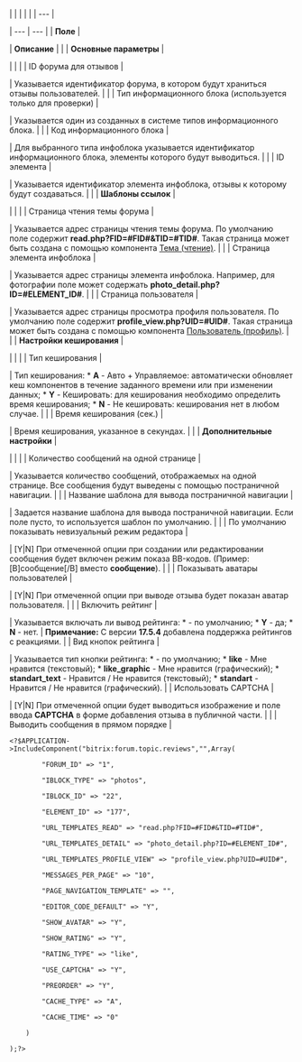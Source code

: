 |  |  |  |  |
| --- |

| --- | --- |
| **Поле** |

| **Описание** | |
| **Основные параметры** |

| | |
| ID форума для отзывов |

| Указывается идентификатор форума, в котором будут храниться отзывы пользователей. | |
| Тип информационного блока (используется только для проверки) |

| Указывается один из созданных в системе типов информационного блока. | |
| Код информационного блока |

| Для выбранного типа инфоблока указывается идентификатор информационного блока, элементы которого будут выводиться. | |
| ID элемента |

| Указывается идентификатор элемента инфоблока, отзывы к которому будут создаваться. | |
| **Шаблоны ссылок** |

| | |
| Страница чтения темы форума |

| Указывается адрес страницы чтения темы форума. По умолчанию поле содержит **read.php?FID=#FID#&TID=#TID#**. Такая страница может быть создана с помощью компонента [Тема (чтение)](/user_help/components/obschenie/forum/forum_topic_read.php). | |
| Страница элемента инфоблока |

| Указывается адрес страницы элемента инфоблока. Например, для фотографии поле может содержать **photo\_detail.php?ID=#ELEMENT\_ID#**. | |
| Страница пользователя |

| Указывается адрес страницы просмотра профиля пользователя. По умолчанию поле содержит **profile\_view.php?UID=#UID#**. Такая страница может быть создана с помощью компонента [Пользователь (профиль)](/user_help/components/obschenie/forum/forum_user_profile_view.php). | |
| **Настройки кеширования** |

| | |
| Тип кеширования |

| Тип кеширования:  * **A** - Авто + Управляемое: автоматически обновляет кеш компонентов в течение заданного времени или при изменении данных; * **Y** - Кешировать: для кеширования необходимо определить время кеширования; * **N** - Не кешировать: кеширования нет в любом случае. | |
| Время кеширования (сек.) |

| Время кеширования, указанное в секундах. | |
| **Дополнительные настройки** |

| | |
| Количество сообщений на одной странице |

| Указывается количество сообщений, отображаемых на одной странице. Все сообщения будут выведены с помощью постраничной навигации. | |
| Название шаблона для вывода постраничной навигации |

| Задается название шаблона для вывода постраничной навигации. Если поле пусто, то используется шаблон по умолчанию. | |
| По умолчанию показывать невизуальный режим редактора |

| [Y|N] При отмеченной опции при создании или редактировании сообщения будет включен режим показа BB-кодов. (Пример: [B]сообщение[/B] вместо **сообщение**). | |
| Показывать аватары пользователей |

| [Y|N] При отмеченной опции при выводе отзыва будет показан аватар пользователя. | |
| Включить рейтинг |

| Указывается включать ли вывод рейтинга:  * - по умолчанию; * **Y** - да; * **N** - нет. | **Примечание:** С версии **17.5.4** добавлена поддержка рейтингов с реакциями. |
| Вид кнопок рейтинга |

| Указывается тип кнопки рейтинга:  * - по умолчанию; * **like** - Мне нравится (текстовый); * **like\_graphic** - Мне нравится (графический); * **standart\_text** - Нравится / Не нравится (текстовый); * **standart** - Нравится / Не нравится (графический). |
| Использовать CAPTCHA |

| [Y|N] При отмеченной опции будет выводиться изображение и поле ввода **CAPTCHA** в форме добавления отзыва в публичной части. | |
| Выводить сообщения в прямом порядке |

```
<?$APPLICATION->IncludeComponent("bitrix:forum.topic.reviews","",Array(

		"FORUM_ID" => "1",

		"IBLOCK_TYPE" => "photos",

		"IBLOCK_ID" => "22",

		"ELEMENT_ID" => "177",

		"URL_TEMPLATES_READ" => "read.php?FID=#FID#&TID=#TID#",

		"URL_TEMPLATES_DETAIL" => "photo_detail.php?ID=#ELEMENT_ID#",

		"URL_TEMPLATES_PROFILE_VIEW" => "profile_view.php?UID=#UID#",

		"MESSAGES_PER_PAGE" => "10",

		"PAGE_NAVIGATION_TEMPLATE" => "",

		"EDITOR_CODE_DEFAULT" => "Y",

		"SHOW_AVATAR" => "Y",

		"SHOW_RATING" => "Y",

		"RATING_TYPE" => "like",

		"USE_CAPTCHA" => "Y",

		"PREORDER" => "Y",

		"CACHE_TYPE" => "A",

		"CACHE_TIME" => "0"

	)

);?>


```